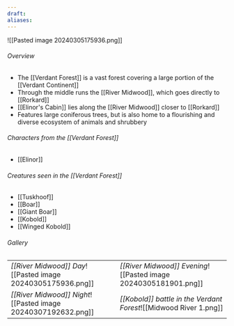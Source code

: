 ```yaml
---
draft: 
aliases:
---
```

![[Pasted image 20240305175936.png]]
###### Overview
- The [[Verdant Forest]] is a vast forest covering a large portion of the [[Verdant Continent]]
- Through the middle runs the [[River Midwood]], which goes directly to [[Rorkard]]
- [[Elinor's Cabin]] lies along the [[River Midwood]] closer to [[Rorkard]]
- Features large coniferous trees, but is also home to a flourishing and diverse ecosystem of animals and shrubbery
###### Characters from the [[Verdant Forest]]
- [[Elinor]]
###### Creatures seen in the [[Verdant Forest]]
- [[Tuskhoof]]
- [[Boar]]
- [[Giant Boar]]
- [[Kobold]]
- [[Winged Kobold]]
###### Gallery
|                                                               |                                                                   |
| ------------------------------------------------------------- | ----------------------------------------------------------------- |
| *[[River Midwood]] Day*![[Pasted image 20240305175936.png]]   | *[[River Midwood]] Evening*![[Pasted image 20240305181901.png]]   |
| *[[River Midwood]] Night*![[Pasted image 20240307192632.png]] | *[[Kobold]] battle in the Verdant Forest*![[Midwood River 1.png]] |
